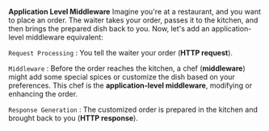 **Application Level Middleware**
Imagine you're at a restaurant, and you want to place an order. The waiter takes your order, passes it to the kitchen, and then brings the prepared dish back to you. Now, let's add an application-level middleware equivalent:

`Request Processing` : You tell the waiter your order (**HTTP request**).

`Middleware` : Before the order reaches the kitchen, a chef (**middleware**) might add some special spices or customize the dish based on your preferences. This chef is the **application-level middleware**, modifying or enhancing the order.

`Response Generation` : The customized order is prepared in the kitchen and brought back to you (**HTTP response**).
